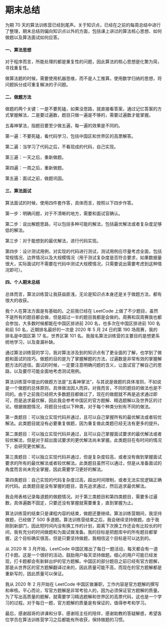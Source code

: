 # 期末总结

为期 70 天的算法训练营已经到尾声。关于知识点，已经在之前的每周总结中进行了整理，期末总结则偏向知识点以外的方面，包括课上讲过的算法核心思想、如何做题以及算法面试如何应答。

#### 一、算法思想

对于程序而言，所能处理的都是重复性的问题，因此算法的核心思想是化繁为简，寻找重复性。

做算法题的时候，需要使用机器思维，而不是人工推算。使用数学归纳的思想，将问题拆分成可重复解决的子问题。

#### 二、做题方法

做题的两个关键：一是不要死磕，如果没思路，就直接看答案，通过记忆答案的方式掌握解法，二是要过遍数，题目只做一遍是不够的，需要过遍数才能掌握。

五毒神掌法，指题目要至少做五遍，每一遍的效果是不同的。

第一遍：不要死磕，看代码学习，包括中国区和世界区的高票解答。

第二遍：当学习了代码之后，不看现成的代码，自己实现。

第三遍：一天之后，重新做题。

第四遍：一周之后，重新做题。

第五遍：面试之前，做题巩固。

#### 三、算法面试

算法面试的时候，使用四件套作答，具体而言，按照以下四步作答。

第一步：明确问题，对于不清晰的地方，需要和面试官确认。

第二步：说出解题思路，可以包括多种可能的解法，包括最优解法或者复杂度足够低的解法。

第三步：对于能想到的最优解法，进行代码实现。

第四步：设计测试用例，对实现的代码进行测试，测试用例应尽量考虑全面，包括常规情况、边界情况以及大规模情况（用于测试复杂度是否符合要求，如果数据量很大，实际面试时不需要在代码中测试大规模情况，只需要说出需要考虑到这种情况即可）。

#### 四、个人期末总结

总体而言，算法训练营让我获益匪浅，无论是知识点本身还是关于做题方法，都有很大的收获。

我个人在算法方面是有基础的。之前我已经在 LeetCode 上做了不少题目，虽然不是所有的题目都会做，但是超过一半的题目我都是会做的。周赛和双周赛我也都会参加，大多数时候都能在中国区排进前 200 名，也多次在中国区排进前 100 名和前 50 名，近期排名最好的一次是 2020 年 5 月 24 日的第 190 场周赛，我的排名是中国区第 17 名，世界区第 101 名。我报名算法训练营的主要目的是想更系统地学习，以及查漏补缺。

通过算法训练营的学习，我对算法涉及到的知识点有了更全面的了解，也学到了做题和面试的技巧。做题的目的是为了掌握解题的方法，过遍数是非常有效的掌握解题方法的途径。面试的时候，一定要注意明确问题的含义，让面试官了解自己的思路，以及要尽可能全面地考虑测试用例。

算法训练营中提出的做题方法是“五毒神掌法”，与其说是做题的具体准则，不如说是一个做题的总体原则，具体做法因人而异。对我而言，不同的题目的做法也是不同的。由于之前我已经把大多数题目都做过了，现在的做题就不再是追求通过即可，而是追求最优解，因此我会参考中国区的官方题解、精选题解以及世界区的讨论。根据做题情况，将题目分成以下种类，对于每个种类分别有不同的做法。

第一类题目：可以独立实现代码并通过，且可以自己掌握所有的最优解法或者较优解法。此类题目就没有必要重复做题，因为重复做此类题已经无法有更多的提升。

第二类题目：可以独立实现代码并通过，且可以自己掌握面试要求的最优解法或者较优解法，但是对于超出面试要求的更优解法尚未掌握。此类题目在有时间的情况下，会研究更优解法。

第三类题目：可以独立实现代码并通过，但是复杂度较高，或者没有做到掌握面试要求的所有的最优解法或者较优解法。此类题目虽然可以通过，但是从准备面试的角度而言尚未完全掌握，因此需要学习更好的解法。

第四类题目：自己实现的代码复杂度过高，超出时间限制，或者无法实现逻辑正确的代码。此类题目是没有掌握的题目，首先追求通过，然后追求最优解法。

我会用表格记录每道题的做题情况。对于第三类题目和第四类题目，需要多过遍数，具体遍数不固定，只要还没有掌握就需要重复，直到掌握为止。

算法训练营的结束只是课程内容的结束，做题还要继续。算法训练营期间，我坚持做题，已经做了 500 多道题。算法训练营结束之后，我会继续坚持做题。由于我刚到新部门，因此短时间内没有换工作的计划，距离下次换工作还会有比较长的时间，我有充分的时间做题和为面试做准备。我的目标是把题库中的所有题目都掌握，这个目标确实很高，但是只要坚持做题，我相信这个目标是可以达到的。

从 2020 年 3 月开始，LeetCode 中国区推出了每日一题活动，每天都会有一道打卡题。这是一个很好的活动，鼓励用户每天坚持做题。细心的用户可能已经发现，打卡题都会有新鲜出炉的官方题解。中国区的部分题目之前已经有官方题解，那是从世界区的官方题解翻译过来的，因此质量可能不高，而现在的官方题解都是重新写的，因此质量可以保证。

我从 2020 年 2 月开始在 LeetCode 中国区做兼职，工作内容是官方题解的撰写和审核。平心而论，写官方题解是非常考验人的，因为必须保证官方题解的质量。为了写出高质量的题解，就需要学习精选题解和世界区的高票代码，这也是一个学习的过程。对于每日一题，官方题解的质量是有保证的，值得参考和学习。

最后，感谢超哥的讲课和分享，感谢班主任的陪伴，感谢助教的答疑解惑，希望各位学员在算法训练营学习之后都能有所收获，保持做题的习惯。
